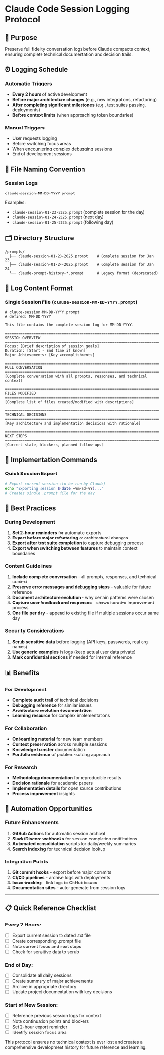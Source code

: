 # Claude Code Session Logging Protocol

## 🎯 Purpose
Preserve full fidelity conversation logs before Claude compacts context, ensuring complete technical documentation and decision trails.

## ⏰ Logging Schedule

### Automatic Triggers
- **Every 2 hours** of active development
- **Before major architecture changes** (e.g., new integrations, refactoring)
- **After completing significant milestones** (e.g., test suites passing, deployments)
- **Before context limits** (when approaching token boundaries)

### Manual Triggers
- User requests logging
- Before switching focus areas
- When encountering complex debugging sessions
- End of development sessions

## 📁 File Naming Convention

### Session Logs
```
claude-session-MM-DD-YYYY.prompt
```

Examples:
- `claude-session-01-23-2025.prompt` (complete session for the day)
- `claude-session-01-24-2025.prompt` (next day)
- `claude-session-01-25-2025.prompt` (following day)

## 🗂️ Directory Structure
```
/prompts/
  ├── claude-session-01-23-2025.prompt    # Complete session for Jan 23
  ├── claude-session-01-24-2025.prompt    # Complete session for Jan 24
  └── claude-prompt-history-*.prompt      # Legacy format (deprecated)
```

## 📝 Log Content Format

### Single Session File (`claude-session-MM-DD-YYYY.prompt`)
```
# claude-session-MM-DD-YYYY.prompt
# defined: MM-DD-YYYY

This file contains the complete session log for MM-DD-YYYY.

================================================================================
SESSION OVERVIEW
================================================================================
Focus: [Brief description of session goals]
Duration: [Start - End time if known]
Major Achievements: [Key accomplishments]

================================================================================
FULL CONVERSATION
================================================================================
[Complete conversation with all prompts, responses, and technical context]

================================================================================
FILES MODIFIED
================================================================================
[Complete list of files created/modified with descriptions]

================================================================================
TECHNICAL DECISIONS
================================================================================
[Key architecture and implementation decisions with rationale]

================================================================================
NEXT STEPS
================================================================================
[Current state, blockers, planned follow-ups]
```

## 🔧 Implementation Commands

### Quick Session Export
```bash
# Export current session (to be run by Claude)
echo "Exporting session $(date +%m-%d-%Y)..."
# Creates single .prompt file for the day
```

## 🎯 Best Practices

### During Development
1. **Set 2-hour reminders** for automatic exports
2. **Export before major refactoring** or architectural changes
3. **Export after test suite completion** to capture debugging process
4. **Export when switching between features** to maintain context boundaries

### Content Guidelines
1. **Include complete conversation** - all prompts, responses, and technical context
2. **Preserve error messages and debugging steps** - valuable for future reference
3. **Document architecture evolution** - why certain patterns were chosen
4. **Capture user feedback and responses** - shows iterative improvement process
5. **One file per day** - append to existing file if multiple sessions occur same day

### Security Considerations
1. **Scrub sensitive data** before logging (API keys, passwords, real org names)
2. **Use generic examples** in logs (keep actual user data private)
3. **Mark confidential sections** if needed for internal reference

## 📊 Benefits

### For Development
- **Complete audit trail** of technical decisions
- **Debugging reference** for similar issues
- **Architecture evolution documentation**
- **Learning resource** for complex implementations

### For Collaboration
- **Onboarding material** for new team members
- **Context preservation** across multiple sessions
- **Knowledge transfer** documentation
- **Portfolio evidence** of problem-solving approach

### For Research
- **Methodology documentation** for reproducible results
- **Decision rationale** for academic papers
- **Implementation details** for open source contributions
- **Process improvement** insights

## 🚀 Automation Opportunities

### Future Enhancements
1. **GitHub Actions** for automatic session archival
2. **Slack/Discord webhooks** for session completion notifications
3. **Automated consolidation** scripts for daily/weekly summaries
4. **Search indexing** for technical decision lookup

### Integration Points
1. **Git commit hooks** - export before major commits
2. **CI/CD pipelines** - archive logs with deployments
3. **Issue tracking** - link logs to GitHub issues
4. **Documentation sites** - auto-generate from session logs

---

## 📋 Quick Reference Checklist

### Every 2 Hours:
- [ ] Export current session to dated .txt file
- [ ] Create corresponding .prompt file
- [ ] Note current focus and next steps
- [ ] Check for sensitive data to scrub

### End of Day:
- [ ] Consolidate all daily sessions
- [ ] Create summary of major achievements
- [ ] Archive in appropriate directory
- [ ] Update project documentation with key decisions

### Start of New Session:
- [ ] Reference previous session logs for context
- [ ] Note continuation points and blockers
- [ ] Set 2-hour export reminder
- [ ] Identify session focus area

This protocol ensures no technical context is ever lost and creates a comprehensive development history for future reference and learning.